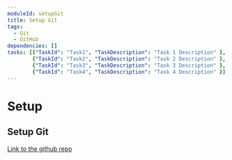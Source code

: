```yaml
---
moduleId: setupGit
title: Setup Git
tags:
  - Git
  - GitHub
dependencies: []
tasks: [{"TaskId": "Task1", "TaskDescription": "Task 1 Description" }, 
        {"TaskId": "Task2", "TaskDescription": "Task 2 Description" },
        {"TaskId": "Task3", "TaskDescription": "Task 3 Description" }, 
        {"TaskId": "Task4", "TaskDescription": "Task 4 Description" }]
---
```


# Setup 

## Setup Git

[Link to the github repo](https://github.com)
